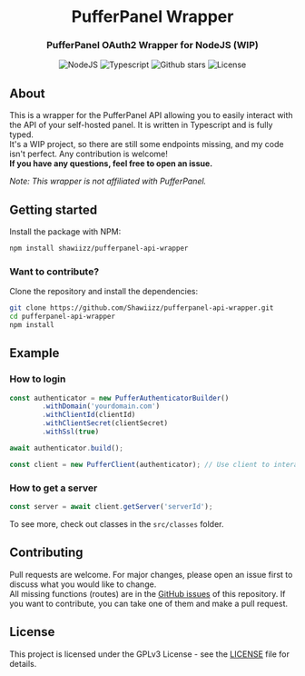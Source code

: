 <div align="center">
  <h1 align="center">PufferPanel Wrapper</h1>

### PufferPanel OAuth2 Wrapper for NodeJS (WIP)
![NodeJS](https://img.shields.io/badge/node.js-43853D?style=for-the-badge&logo=node.js&logoColor=white)
![Typescript](https://img.shields.io/badge/typescript-007ACC?style=for-the-badge&logo=typescript&logoColor=white)
![Github stars](https://img.shields.io/github/stars/Shawiizz/pufferpanel-api-wrapper?style=for-the-badge)
![License](https://img.shields.io/github/license/Shawiizz/pufferpanel-api-wrapper?style=for-the-badge)
</div>

## About

This is a wrapper for the PufferPanel API allowing you to easily interact with the API of your self-hosted panel.
It is written in Typescript and is fully typed.     
It's a WIP project, so there are still some endpoints missing, and my code isn't perfect. Any contribution is welcome!     
<strong>If you have any questions, feel free to open an issue.</strong>

*Note: This wrapper is not affiliated with PufferPanel.*

## Getting started
Install the package with NPM:
```bash
npm install shawiizz/pufferpanel-api-wrapper
```

### Want to contribute?
Clone the repository and install the dependencies:
```bash
git clone https://github.com/Shawiizz/pufferpanel-api-wrapper.git
cd pufferpanel-api-wrapper
npm install
```

## Example

### How to login
```typescript
const authenticator = new PufferAuthenticatorBuilder()
        .withDomain('yourdomain.com')
        .withClientId(clientId)
        .withClientSecret(clientSecret)
        .withSsl(true)

await authenticator.build();

const client = new PufferClient(authenticator); // Use client to interact with the API
```

### How to get a server
```typescript
const server = await client.getServer('serverId');
```

To see more, check out classes in the `src/classes` folder.

## Contributing

Pull requests are welcome. For major changes, please open an issue first to discuss what you would like to change.  
All missing functions (routes) are in the [GitHub issues](https://github.com/Shawiizz/pufferpanel-api-wrapper/issues) of this repository. If you want to contribute, you can take one of them and make a pull request.

## License

This project is licensed under the GPLv3 License - see the [LICENSE](LICENSE) file for details.